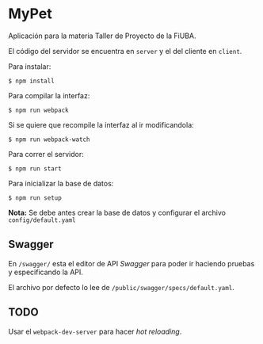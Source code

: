 # MyPet

Aplicación para la materia Taller de Proyecto de la FiUBA.

El código del servidor se encuentra en `server` y el del cliente en `client`.

Para instalar:

```
$ npm install
```

Para compilar la interfaz:

```
$ npm run webpack
```

Si se quiere que recompile la interfaz al ir modificandola:

```
$ npm run webpack-watch
```

Para correr el servidor:

```
$ npm run start
```

Para inicializar la base de datos:

```
$ npm run setup
```

**Nota:** Se debe antes crear la base de datos y configurar el archivo `config/default.yaml`

## Swagger

En `/swagger/` esta el editor de API *Swagger* para poder ir haciendo pruebas y especificando la API.

El archivo por defecto lo lee de `/public/swagger/specs/default.yaml`.

## TODO

Usar el `webpack-dev-server` para hacer *hot reloading*.
